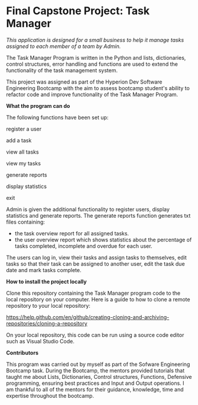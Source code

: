  # Final Capstone Project: Task Manager

*This application is designed for a small business to help it manage tasks assigned to each member of a team by Admin.*

The Task Manager Program is written in the Python and lists, dictionaries, control structures, error handling and functions are used to extend
the functionality of the task management system. 

This project was assigned as part of the Hyperion Dev Software Engineering Bootcamp with the aim to assess bootcamp
student's ability to refactor code and improve functionality of the Task Manager Program.  


**What the program can do**


The following functions have been set up:

register a user

add a task

view all tasks

view my tasks

generate reports

display statistics

exit


Admin is given the additional functionality to register users, display statistics  and generate reports.  The generate reports function generates txt files containing:
- the task overview report for all assigned tasks.
- the user overview report which shows statistics about the percentage of tasks completed, incomplete and overdue for each user.

The users can log in, view their tasks and assign tasks to themselves, edit tasks so that their task can be assigned to another user,
edit the task due date and mark tasks complete. 


**How to install the project locally**

Clone this repository containing the Task Manager program code to the local repository on your computer.
Here is a guide to how to clone a remote repository to your local repository:

<https://help.github.com/en/github/creating-cloning-and-archiving-repositories/cloning-a-repository>

On your local repository, this code can be run using a source code editor such as Visual Studio Code.


**Contributors**

This program was carried out by myself as part of the Sofware Engineering Bootcamp task.  During the Bootcamp, the mentors provided tutorials
that taught me about Lists, Dictionaries, Control structures, Functions, Defensive programming, ensuring best practices and Input and Output operations.
I am thankful to all of the mentors for their guidance, knowledge, time and expertise throughout the bootcamp.
